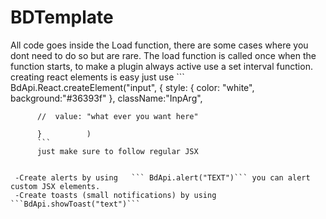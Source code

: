 # BDTemplate
All code goes inside the Load function, there are some cases where you dont need to do so but are rare. 
The load function is called once when the function starts, to make a plugin always active use a set interval function.
creating react elements is easy just use ``` BdApi.React.createElement("input", {
            style: {
              color: "white",   
              background:"#36393f"
            },
            className:"InpArg",
            
          //  value: "what ever you want here"

          }          )
          ``` 
          just make sure to follow regular JSX 
          
     
     -Create alerts by using   ``` BdApi.alert("TEXT")``` you can alert custom JSX elements.
     -Create toasts (small notifications) by using  ```BdApi.showToast("text")```
